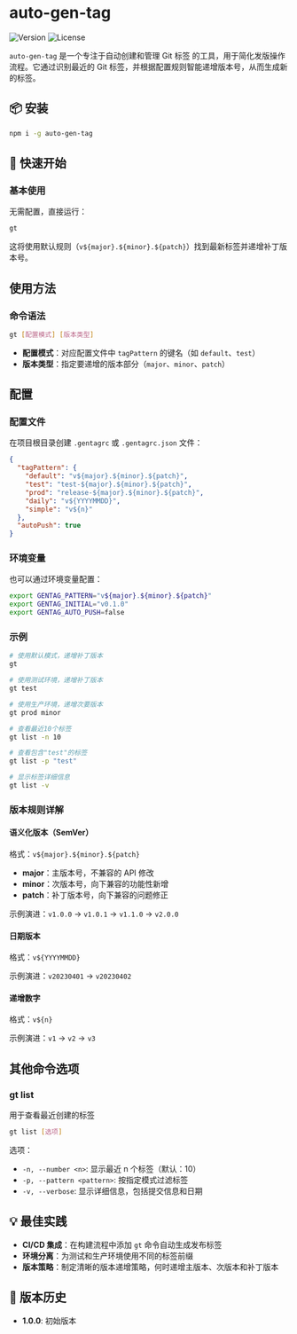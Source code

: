 # auto-gen-tag

![Version](https://img.shields.io/badge/version-1.0.0-blue.svg)
![License](https://img.shields.io/badge/license-MIT-green.svg)

`auto-gen-tag` 是一个专注于自动创建和管理 Git 标签 的工具，用于简化发版操作流程。它通过识别最近的 Git 标签，并根据配置规则智能递增版本号，从而生成新的标签。

## 📦 安装

```bash
npm i -g auto-gen-tag
```

## 🚀 快速开始

### 基本使用

无需配置，直接运行：

```bash
gt
```

这将使用默认规则（`v${major}.${minor}.${patch}`）找到最新标签并递增补丁版本号。

## 使用方法

### 命令语法

```bash
gt [配置模式] [版本类型]
```

- **配置模式**：对应配置文件中 `tagPattern` 的键名（如 `default`、`test`）
- **版本类型**：指定要递增的版本部分（`major`、`minor`、`patch`）

## 配置

### 配置文件

在项目根目录创建 `.gentagrc` 或 `.gentagrc.json` 文件：

```json
{
  "tagPattern": {
    "default": "v${major}.${minor}.${patch}",
    "test": "test-${major}.${minor}.${patch}",
    "prod": "release-${major}.${minor}.${patch}",
    "daily": "v${YYYYMMDD}",
    "simple": "v${n}"
  },
  "autoPush": true
}
```

### 环境变量

也可以通过环境变量配置：

```bash
export GENTAG_PATTERN="v${major}.${minor}.${patch}"
export GENTAG_INITIAL="v0.1.0"
export GENTAG_AUTO_PUSH=false
```

### 示例

```bash
# 使用默认模式，递增补丁版本
gt

# 使用测试环境，递增补丁版本
gt test

# 使用生产环境，递增次要版本
gt prod minor

# 查看最近10个标签
gt list -n 10

# 查看包含"test"的标签
gt list -p "test"

# 显示标签详细信息
gt list -v
```

### 版本规则详解

#### 语义化版本（SemVer）

格式：`v${major}.${minor}.${patch}`

- **major**：主版本号，不兼容的 API 修改
- **minor**：次版本号，向下兼容的功能性新增
- **patch**：补丁版本号，向下兼容的问题修正

示例演进：`v1.0.0` → `v1.0.1` → `v1.1.0` → `v2.0.0`

#### 日期版本

格式：`v${YYYYMMDD}`

示例演进：`v20230401` → `v20230402`

#### 递增数字

格式：`v${n}`

示例演进：`v1` → `v2` → `v3`

## 其他命令选项

### gt list

用于查看最近创建的标签

```bash
gt list [选项]
```

选项：

- `-n, --number <n>`: 显示最近 n 个标签（默认：10）
- `-p, --pattern <pattern>`: 按指定模式过滤标签
- `-v, --verbose`: 显示详细信息，包括提交信息和日期

## 💡 最佳实践

- **CI/CD 集成**：在构建流程中添加 `gt` 命令自动生成发布标签
- **环境分离**：为测试和生产环境使用不同的标签前缀
- **版本策略**：制定清晰的版本递增策略，何时递增主版本、次版本和补丁版本

## 📝 版本历史

- **1.0.0**: 初始版本
